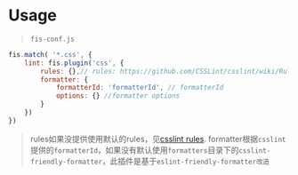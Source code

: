 # Usage

> `fis-conf.js`

```JavaScript
fis.match( '*.css', {
    lint: fis.plugin('css', {
        rules: {},// rules: https://github.com/CSSLint/csslint/wiki/Rules
        formatter: {
            formatterId: 'formatterId', // formatterId
            options: {} //formatter options
        }
    })
})
```

> rules如果没提供使用默认的rules，见[csslint rules](https://github.com/CSSLint/csslint/wiki/Rules).
> formatter根据`csslint`提供的`formatterId`，如果没有默认使用`formatters`目录下的`csslint-friendly-formatter`，此插件是基于`eslint-friendly-formatter改造`